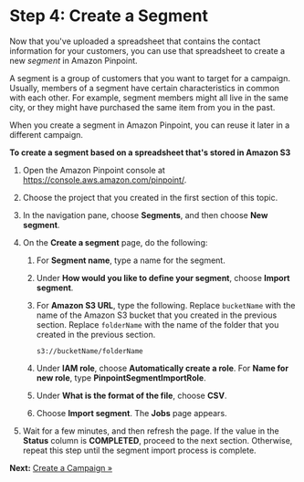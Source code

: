 # Step 4: Create a Segment<a name="tutorials-send-an-email-create-segment"></a>

Now that you've uploaded a spreadsheet that contains the contact information for your customers, you can use that spreadsheet to create a new *segment* in Amazon Pinpoint\.

A segment is a group of customers that you want to target for a campaign\. Usually, members of a segment have certain characteristics in common with each other\. For example, segment members might all live in the same city, or they might have purchased the same item from you in the past\. 

When you create a segment in Amazon Pinpoint, you can reuse it later in a different campaign\.

**To create a segment based on a spreadsheet that's stored in Amazon S3**

1. Open the Amazon Pinpoint console at [https://console\.aws\.amazon\.com/pinpoint/](https://console.aws.amazon.com/pinpoint/)\.

1. Choose the project that you created in the first section of this topic\.

1. In the navigation pane, choose **Segments**, and then choose **New segment**\.

1. On the **Create a segment** page, do the following:

   1. For **Segment name**, type a name for the segment\.

   1. Under **How would you like to define your segment**, choose **Import segment**\.

   1. For **Amazon S3 URL**, type the following\. Replace `bucketName` with the name of the Amazon S3 bucket that you created in the previous section\. Replace `folderName` with the name of the folder that you created in the previous section\.

      ```
      s3://bucketName/folderName
      ```

   1. Under **IAM role**, choose **Automatically create a role**\. For **Name for new role**, type **PinpointSegmentImportRole**\.

   1. Under **What is the format of the file**, choose **CSV**\.

   1. Choose **Import segment**\. The **Jobs** page appears\.

1. Wait for a few minutes, and then refresh the page\. If the value in the **Status** column is **COMPLETED**, proceed to the next section\. Otherwise, repeat this step until the segment import process is complete\.

**Next:** [Create a Campaign »](tutorials-send-an-email-create-campaign.md)